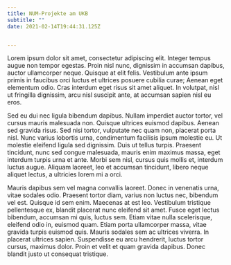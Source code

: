 ```yaml
---
title: NUM-Projekte am UKB
subtitle: ""
date: 2021-02-14T19:44:31.125Z


---
```




<!--more-->

Lorem ipsum dolor sit amet, consectetur adipiscing elit. Integer tempus augue non tempor egestas. Proin nisl nunc, dignissim in accumsan dapibus, auctor ullamcorper neque. Quisque at elit felis. Vestibulum ante ipsum primis in faucibus orci luctus et ultrices posuere cubilia curae; Aenean eget elementum odio. Cras interdum eget risus sit amet aliquet. In volutpat, nisl ut fringilla dignissim, arcu nisl suscipit ante, at accumsan sapien nisl eu eros.

Sed eu dui nec ligula bibendum dapibus. Nullam imperdiet auctor tortor, vel cursus mauris malesuada non. Quisque ultrices euismod dapibus. Aenean sed gravida risus. Sed nisi tortor, vulputate nec quam non, placerat porta nisl. Nunc varius lobortis urna, condimentum facilisis ipsum molestie eu. Ut molestie eleifend ligula sed dignissim. Duis ut tellus turpis. Praesent tincidunt, nunc sed congue malesuada, mauris enim maximus massa, eget interdum turpis urna et ante. Morbi sem nisl, cursus quis mollis et, interdum luctus augue. Aliquam laoreet, leo et accumsan tincidunt, libero neque aliquet lectus, a ultricies lorem mi a orci.

Mauris dapibus sem vel magna convallis laoreet. Donec in venenatis urna, vitae sodales odio. Praesent tortor diam, varius non luctus nec, bibendum vel est. Quisque id sem enim. Maecenas at est leo. Vestibulum tristique pellentesque ex, blandit placerat nunc eleifend sit amet. Fusce eget lectus bibendum, accumsan mi quis, luctus sem. Etiam vitae nulla scelerisque, eleifend odio in, euismod quam. Etiam porta ullamcorper massa, vitae gravida turpis euismod quis. Mauris sodales sem ac ultrices viverra. In placerat ultrices sapien. Suspendisse eu arcu hendrerit, luctus tortor cursus, maximus dolor. Proin et velit et quam gravida dapibus. Donec blandit justo ut consequat tristique.

<script src="htmlwidgets-1.5.3/htmlwidgets.js"></script>
<script src="d3-3.5.6/./d3.min.js"></script>
<link href="circlepackeR-0.1/./style.css" rel="stylesheet" />
<script src="circlepackeR-binding-0.0.0.9000/circlepackeR.js"></script>

<div class="highlight">

<div id="htmlwidget-30f2067a01a999c149fd" style="width:700px;height:593.28px;" class="circlepackeR html-widget"></div>
<script type="application/json" data-for="htmlwidget-30f2067a01a999c149fd">{"x":{"data":{"name":"world","children":[{"name":"Task Force","group":"Task Force","value":295607,"world":"world"},{"name":"PallPan","group":"PallPan","value":64718,"world":"world"},{"name":"EviPan","group":"EviPan","value":374582,"world":"world"},{"name":"CODEX","group":"CODEX","value":456506,"world":"world"},{"name":"RACOON","group":"RACOON","value":202579,"world":"world"},{"name":"CEO-sys","group":"CEO-sys","value":40373,"world":"world"},{"name":"B-FAST","group":"B-FAST","value":786704,"world":"world"}]},"options":{"size":"value","color_min":"hsl(56,80%,80%)","color_max":"hsl(341,30%,40%)"}},"evals":[],"jsHooks":[]}</script>

</div>

